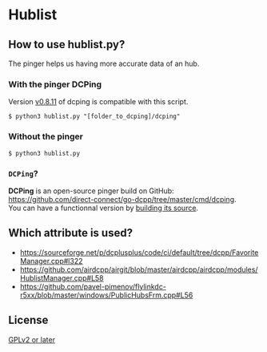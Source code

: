 # Hublist

## How to use hublist.py?

The pinger helps us having more accurate data of an hub. 

### With the pinger DCPing

Version [v0.8.11](https://github.com/direct-connect/go-dcpp/tree/v0.8.11) of dcping is compatible with this script.

```
$ python3 hublist.py "[folder_to_dcping]/dcping"
```

### Without the pinger

```
$ python3 hublist.py
```

### `DCPing`?

**DCPing** is an open-source pinger build on GitHub: https://github.com/direct-connect/go-dcpp/tree/master/cmd/dcping.  
You can have a functionnal version by [building its source](https://github.com/direct-connect/go-dcpp/tree/master/cmd/dcping#build).

## Which attribute is used?

- https://sourceforge.net/p/dcplusplus/code/ci/default/tree/dcpp/FavoriteManager.cpp#l322
- https://github.com/airdcpp/airgit/blob/master/airdcpp/airdcpp/modules/HublistManager.cpp#L58
- https://github.com/pavel-pimenov/flylinkdc-r5xx/blob/master/windows/PublicHubsFrm.cpp#L56

## License

[GPLv2 or later](https://github.com/DCNF/Hublist/blob/master/LICENSE)
